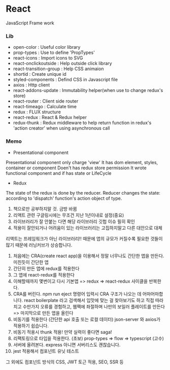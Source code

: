# React

JavaScript Frame work

### Lib

- open-color : Useful color library
- prop-types : Use to define 'PropTypes'
- react-icons : Import icons to SVG
- react-onclickoutside : Help outside click library
- react-transition-group : Help CSS animaion
- shortid : Create unique id
- styled-components : Defind CSS in Javascript file
- axios : Http client
- react-addons-update : Immutability helper(when use to change redux's store)
- react-router : Client side router
- react-timeago : Calculate time
- redux : FLUX structure
- react-redux : React & Redux helper
- redux-thunk : Redux middleware to help return function in redux's 'action creator' when using asynchronous call

### Memo

- Presentational component

Presentational component only charge 'view'
It has dom element, styles, container or component
Doen't has redux store permission
It wrote functional component and if has state or LifeCycle

- Redux

The state of the redux is done by the reducer.
Reducer changes the state: according to 'dispatch' function's action object of type.


1. 책으로만 공부하지말 것. 금방 바뀜
2. 리액트 관련 구글링시에는 무조건 지난 1년이내로 설정(중요)
3. 라이브러리가 잘 안붙는 다면 해당 라이브러리 깃헙 이슈 필히 확인
4. 적용이 잘안되거나 어려움이 있는 라이브러리는 고집하지말고 다른 대안으로 대체

리액트는 프레임워크가 아닌 라이브러리!!
때문에 앱의 규모가 커질수록 필요한 것들이 많기 때문에 러닝커브가 상승합니다.


1. 처음에는 CRA(create react app)을 이용해서 정말 너무나도 간단한 앱을 만든다. 미친듯이 간단한 앱
2. 간단히 만든 앱에 redux를 적용한다
3. 그 앱에 react-redux를 적용한다
4. 이해할때까지 몇번이고 다시 기본앱 => redux => react-redux 사이클을 반복한다.
5. CRA를 버린다. npm run eject 명령어 입력시 CRA 구조가 나오는 데 어마어마합니다.
react boilerplate 라고 검색해서 입맛에 맞는 걸 찾아보기도 하고 직접 따라치고 수만가지 오류를 경험하고,
웹팩에 좌절하며 나만의 보일러 플레이트를 만든다 => 마지막으로 만든 앱을 올린다
6. 비동기를 적용한다 (간단한 api 호출 또는 로컬 데이터) json-server 와 axios가 적용하기 쉽습니다.
7. 비동기 적용시 thunk 적용! 만약 실력이 좋다면 saga!
8. 리팩토링으로 타입을 적용한다. (초보) prop-types => flow => typescript (고수)
9. 서버에 올려본다. express 아니면 서버리스도 괜찮습니다.
10. jest 적용해서 컴포넌트 유닛 테스트

그 외에도 컴포넌트 방식의 CSS, JWT 토근 적용, SEO, SSR 등
